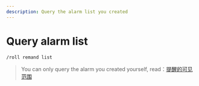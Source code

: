 ```yaml
---
description: Query the alarm list you created
---
```


# Query alarm list

```
/roll remand list
```

> You can only query the alarm you created yourself, read：[提醒的可见范围](overview.md#ti-xing-de-ke-jian-fan-wei)
